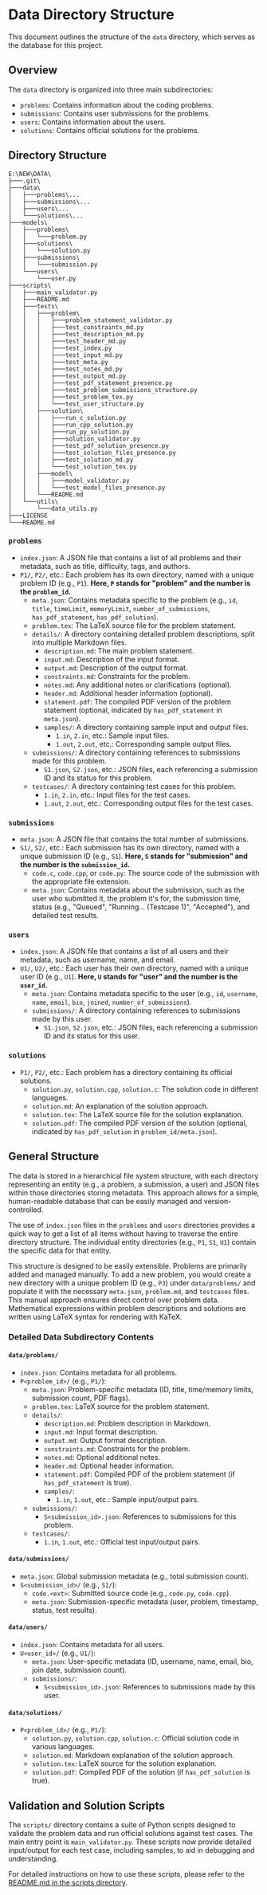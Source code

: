 # Data Directory Structure

This document outlines the structure of the `data` directory, which serves as the database for this project.

## Overview

The `data` directory is organized into three main subdirectories:

- `problems`: Contains information about the coding problems.
- `submissions`: Contains user submissions for the problems.
- `users`: Contains information about the users.
- `solutions`: Contains official solutions for the problems.

## Directory Structure

```
E:\NEW\DATA\
├───.git\
├───data\
│   ├───problems\...
│   ├───submissions\...
│   ├───users\...
│   └───solutions\...
├───models\
│   ├───problems\
│   │   └───problem.py
│   ├───solutions\
│   │   └───solution.py
│   ├───submissions\
│   │   └───submission.py
│   └───users\
│       └───user.py
├───scripts\
│   ├───main_validator.py
│   ├───README.md
│   ├───tests\
│   │   ├───problem\
│   │   │   ├───problem_statement_validator.py
│   │   │   ├───test_constraints_md.py
│   │   │   ├───test_description_md.py
│   │   │   ├───test_header_md.py
│   │   │   ├───test_index.py
│   │   │   ├───test_input_md.py
│   │   │   ├───test_meta.py
│   │   │   ├───test_notes_md.py
│   │   │   ├───test_output_md.py
│   │   │   ├───test_pdf_statement_presence.py
│   │   │   ├───test_problem_submissions_structure.py
│   │   │   ├───test_problem_tex.py
│   │   │   └───test_user_structure.py
│   │   ├───solution\
│   │   │   ├───run_c_solution.py
│   │   │   ├───run_cpp_solution.py
│   │   │   ├───run_py_solution.py
│   │   │   ├───solution_validator.py
│   │   │   ├───test_pdf_solution_presence.py
│   │   │   ├───test_solution_files_presence.py
│   │   │   ├───test_solution_md.py
│   │   │   └───test_solution_tex.py
│   │   ├───model\
│   │   │   ├───model_validator.py
│   │   │   └───test_model_files_presence.py
│   │   └───README.md
│   └───utils\
│       └───data_utils.py
├───LICENSE
└───README.md
```


### `problems`

-   `index.json`: A JSON file that contains a list of all problems and their metadata, such as title, difficulty, tags, and authors.
-   `P1/`, `P2/`, etc.: Each problem has its own directory, named with a unique problem ID (e.g., `P1`). **Here, `P` stands for "problem" and the number is the `problem_id`.**
    -   `meta.json`: Contains metadata specific to the problem (e.g., `id`, `title`, `timeLimit`, `memoryLimit`, `number_of_submissions`, `has_pdf_statement`, `has_pdf_solution`).
    -   `problem.tex`: The LaTeX source file for the problem statement.
    -   `details/`: A directory containing detailed problem descriptions, split into multiple Markdown files.
        -   `description.md`: The main problem statement.
        -   `input.md`: Description of the input format.
        -   `output.md`: Description of the output format.
        -   `constraints.md`: Constraints for the problem.
        -   `notes.md`: Any additional notes or clarifications (optional).
        -   `header.md`: Additional header information (optional).
        -   `statement.pdf`: The compiled PDF version of the problem statement (optional, indicated by `has_pdf_statement` in `meta.json`).
        -   `samples/`: A directory containing sample input and output files.
            -   `1.in`, `2.in`, etc.: Sample input files.
            -   `1.out`, `2.out`, etc.: Corresponding sample output files.
    -   `submissions/`: A directory containing references to submissions made for this problem.
        -   `S1.json`, `S2.json`, etc.: JSON files, each referencing a submission ID and its status for this problem.
    -   `testcases/`: A directory containing test cases for this problem.
        -   `1.in`, `2.in`, etc.: Input files for the test cases.
        -   `1.out`, `2.out`, etc.: Corresponding output files for the test cases.

### `submissions`

-   `meta.json`: A JSON file that contains the total number of submissions.
-   `S1/`, `S2/`, etc.: Each submission has its own directory, named with a unique submission ID (e.g., `S1`). **Here, `S` stands for "submission" and the number is the `submission_id`.**
    -   `code.c`, `code.cpp`, or `code.py`: The source code of the submission with the appropriate file extension.
    -   `meta.json`: Contains metadata about the submission, such as the user who submitted it, the problem it's for, the submission time, status (e.g., "Queued", "Running... (Testcase 1)", "Accepted"), and detailed test results.

### `users`

-   `index.json`: A JSON file that contains a list of all users and their metadata, such as username, name, and email.
-   `U1/`, `U2/`, etc.: Each user has their own directory, named with a unique user ID (e.g., `U1`). **Here, `U` stands for "user" and the number is the `user_id`.**
    -   `meta.json`: Contains metadata specific to the user (e.g., `id`, `username`, `name`, `email`, `bio`, `joined`, `number_of_submissions`).
    -   `submissions/`: A directory containing references to submissions made by this user.
        -   `S1.json`, `S2.json`, etc.: JSON files, each referencing a submission ID and its status for this user.

### `solutions`

-   `P1/`, `P2/`, etc.: Each problem has a directory containing its official solutions.
    -   `solution.py`, `solution.cpp`, `solution.c`: The solution code in different languages.
    -   `solution.md`: An explanation of the solution approach.
    -   `solution.tex`: The LaTeX source file for the solution explanation.
    -   `solution.pdf`: The compiled PDF version of the solution (optional, indicated by `has_pdf_solution` in `problem_id/meta.json`).

## General Structure

The data is stored in a hierarchical file system structure, with each directory representing an entity (e.g., a problem, a submission, a user) and JSON files within those directories storing metadata. This approach allows for a simple, human-readable database that can be easily managed and version-controlled.

The use of `index.json` files in the `problems` and `users` directories provides a quick way to get a list of all items without having to traverse the entire directory structure. The individual entity directories (e.g., `P1`, `S1`, `U1`) contain the specific data for that entity.

This structure is designed to be easily extensible. Problems are primarily added and managed manually. To add a new problem, you would create a new directory with a unique problem ID (e.g., `P3`) under `data/problems/` and populate it with the necessary `meta.json`, `problem.md`, and `testcases` files. This manual approach ensures direct control over problem data. Mathematical expressions within problem descriptions and solutions are written using LaTeX syntax for rendering with KaTeX.

### Detailed Data Subdirectory Contents

#### `data/problems/`

-   `index.json`: Contains metadata for all problems.
-   `P<problem_id>/` (e.g., `P1/`):
    -   `meta.json`: Problem-specific metadata (ID, title, time/memory limits, submission count, PDF flags).
    -   `problem.tex`: LaTeX source for the problem statement.
    -   `details/`:
        -   `description.md`: Problem description in Markdown.
        -   `input.md`: Input format description.
        -   `output.md`: Output format description.
        -   `constraints.md`: Constraints for the problem.
        -   `notes.md`: Optional additional notes.
        -   `header.md`: Optional header information.
        -   `statement.pdf`: Compiled PDF of the problem statement (if `has_pdf_statement` is true).
        -   `samples/`:
            -   `1.in`, `1.out`, etc.: Sample input/output pairs.
    -   `submissions/`:
        -   `S<submission_id>.json`: References to submissions for this problem.
    -   `testcases/`:
        -   `1.in`, `1.out`, etc.: Official test input/output pairs.

#### `data/submissions/`

-   `meta.json`: Global submission metadata (e.g., total submission count).
-   `S<submission_id>/` (e.g., `S1/`):
    -   `code.<ext>`: Submitted source code (e.g., `code.py`, `code.cpp`).
    -   `meta.json`: Submission-specific metadata (user, problem, timestamp, status, test results).

#### `data/users/`

-   `index.json`: Contains metadata for all users.
-   `U<user_id>/` (e.g., `U1/`):
    -   `meta.json`: User-specific metadata (ID, username, name, email, bio, join date, submission count).
    -   `submissions/`:
        -   `S<submission_id>.json`: References to submissions made by this user.

#### `data/solutions/`

-   `P<problem_id>/` (e.g., `P1/`):
    -   `solution.py`, `solution.cpp`, `solution.c`: Official solution code in various languages.
    -   `solution.md`: Markdown explanation of the solution approach.
    -   `solution.tex`: LaTeX source for the solution explanation.
    -   `solution.pdf`: Compiled PDF of the solution (if `has_pdf_solution` is true).

## Validation and Solution Scripts

The `scripts/` directory contains a suite of Python scripts designed to validate the problem data and run official solutions against test cases. The main entry point is `main_validator.py`. These scripts now provide detailed input/output for each test case, including samples, to aid in debugging and understanding.

For detailed instructions on how to use these scripts, please refer to the [README.md in the scripts directory](./scripts/README.md).